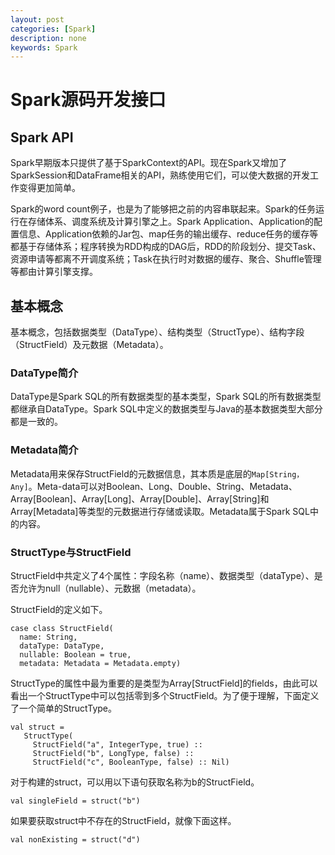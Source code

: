 ```yaml
---
layout: post
categories: [Spark]
description: none
keywords: Spark
---
```

# Spark源码开发接口

## Spark API
Spark早期版本只提供了基于SparkContext的API。现在Spark又增加了SparkSession和DataFrame相关的API，熟练使用它们，可以使大数据的开发工作变得更加简单。

Spark的word count例子，也是为了能够把之前的内容串联起来。Spark的任务运行在存储体系、调度系统及计算引擎之上。Spark Application、Application的配置信息、Application依赖的Jar包、map任务的输出缓存、reduce任务的缓存等都基于存储体系；程序转换为RDD构成的DAG后，RDD的阶段划分、提交Task、资源申请等都离不开调度系统；Task在执行时对数据的缓存、聚合、Shuffle管理等都由计算引擎支撑。

## 基本概念
基本概念，包括数据类型（DataType）、结构类型（StructType）、结构字段（StructField）及元数据（Metadata）。

### DataType简介
DataType是Spark SQL的所有数据类型的基本类型，Spark SQL的所有数据类型都继承自DataType。Spark SQL中定义的数据类型与Java的基本数据类型大部分都是一致的。

### Metadata简介
Metadata用来保存StructField的元数据信息，其本质是底层的`Map[String，Any]`。Meta-data可以对Boolean、Long、Double、String、Metadata、Array[Boolean]、Array[Long]、Array[Double]、Array[String]和Array[Metadata]等类型的元数据进行存储或读取。Metadata属于Spark SQL中的内容。

### StructType与StructField
StructField中共定义了4个属性：字段名称（name）、数据类型（dataType）、是否允许为null（nullable）、元数据（metadata）。

StructField的定义如下。
```
case class StructField(
  name: String,
  dataType: DataType,
  nullable: Boolean = true,
  metadata: Metadata = Metadata.empty)
```
StructType的属性中最为重要的是类型为Array[StructField]的fields，由此可以看出一个StructType中可以包括零到多个StructField。为了便于理解，下面定义了一个简单的StructType。
```
val struct =
   StructType(
     StructField("a", IntegerType, true) ::
     StructField("b", LongType, false) ::
     StructField("c", BooleanType, false) :: Nil)
```
对于构建的struct，可以用以下语句获取名称为b的StructField。
```
val singleField = struct("b")
```
如果要获取struct中不存在的StructField，就像下面这样。
```
val nonExisting = struct("d")
```
























